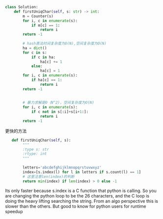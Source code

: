 ~~~python
class Solution:
    def firstUniqChar(self, s: str) -> int:
        m = Counter(s)
        for i, c in enumerate(s):
            if m[c] == 1:
                return i
        return -1
        
        # hash表法时间复杂度为O(N),空间复杂度为O(N)
        ha = dict()
        for c in s:
            if c in ha:
                ha[c] += 1
            else:
                ha[c] = 1
        for i, c in enumerate(s):
            if ha[c] == 1:
                return i
        return -1
        
        
        # 暴力求解是O（N^2)，空间复杂度为O(N)
        for i, c in enumerate(s):
            if c not in s[:i]+s[i+1:]:
                return i
        return -1
~~~

更快的方法

~~~python
   def firstUniqChar(self, s):
        """
        :type s: str
        :rtype: int
        """
        
        letters='abcdefghijklmnopqrstuvwxyz'
        index=[s.index(l) for l in letters if s.count(l) == 1]
        # 这里注意len(index)的判断
        return min(index) if len(index) > 0 else -1
~~~

Its only faster because s.index is a C function that python is calling. So you are changing the python loop to be the 26 characters, and the C loop is doing the heavy lifting searching the string. From an algo perspective this is slower than the others. But good to know for python users for runtime speedup